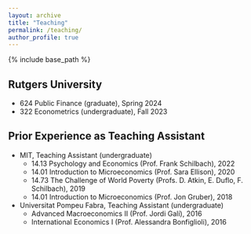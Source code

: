 ```yaml
---
layout: archive
title: "Teaching"
permalink: /teaching/
author_profile: true
---
```


{% include base_path %}

Rutgers University 
---------------	
* 624 Public Finance (graduate), Spring 2024
* 322 Econometrics (undergraduate), Fall 2023
 
Prior Experience as Teaching Assistant
---------------	
* MIT, Teaching Assistant (undergraduate)
  * 14.13 Psychology and Economics (Prof. Frank Schilbach), 2022
  * 14.01 Introduction to Microeconomics (Prof. Sara Ellison), 2020
  * 14.73 The Challenge of World Poverty (Profs. D. Atkin, E. Duflo, F. Schilbach), 2019
  * 14.01 Introduction to Microeconomics (Prof. Jon Gruber), 2018
* Universitat Pompeu Fabra, Teaching Assistant (undergraduate)
  * Advanced Macroeconomics II (Prof. Jordi Galí), 2016
  * International Economics I (Prof. Alessandra Bonfiglioli), 2016
